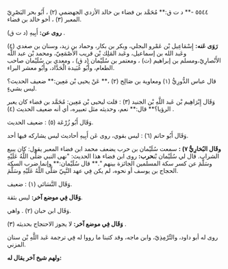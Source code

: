 ٥٥٤٤ -** د ت ق:** مُحَمَّد بن فضاء بن خالد الأزدي الجهضمي (٢) ، أَبُو بحر البَصْرِيّ المعبر (٣) ، أخو خالد بن فضاء.

**روى عن:** أَبِيهِ (د ت ق) .

**رَوَى عَنه:** إِسْمَاعِيل بْن عَمْرو البجلي، وبكر بن بكار، وحماد بن زيد، وسنان بن صغدي (٤) وعَبد الله بن إسماعيل، وعَبد المَلِك بْن قريب الأَصْمَعِيّ، ومحمد بْن عبد اللَّه الأَنْصارِيّ،ومسلم بن إبراهيم (ت) ، ومعتمر بن سُلَيْمان (د ق) ، ومعدي بن سُلَيْمان صاحب الطعام، وأَبُو عُبَيدة الْحَدَّاد، وأَبُو معشر البراء.

قال عباس الدُّورِيُّ (١) ومعاوية بن صَالِح (٢) ،** عَنْ يحيى بْن مَعِين:** ضعيف الحديث؟ ليس بشيءٍ.

وَقَال إِبْرَاهِيم بْن عَبد اللَّهِ بْن الجنيد (٣) : قلت ليحيى بْن مَعِين: مُحَمَّد بن فضاء كان يعبر الرؤيا؟** قال:** نعم، وحديثه مثل تعبيره، أي أنه ضعيف الحديث (٤) .

وَقَال أَبُو زُرْعَة (٥) : ضعيف الحديث.

وَقَال أَبُو حاتم (٦) : ليس بقوي، روى عَن أَبِيهِ أحاديث ليس يشاركه فيها أحد.

**وقَال البُخارِيُّ ٧) :** سمعت سُلَيْمان بن حرب يضعف محمد ابن فضاء المعبر يقول: كان يبيع الشراب. قال لي سُلَيْمان بْن**حرب:** روى ابن فضاء هذا الحديث: "نهى النبي صَلَّى اللَّهُ عَلَيْهِ وسَلَّمَ عن كسر سكة المسلمين الجائزة بينهم ".** قال سُلَيْمان:** وإنما ضرب السكة الحجاج بن يوسف أو نحوه، لم يكن فِي عهد النَّبِيّ صَلَّى اللَّهُ عَلَيْهِ وسَلَّمَ.

وَقَال النَّسَائي (١) : ضعيف.

**وَقَال فِي موضع آخر:** ليس بثقة.

وَقَال ابن حبان (٢) . واهي.

**وَقَال فِي موضع آخر:** لا يجوز الاحتجاج بحديثه (٣) .

روى له أبو داود، والتِّرْمِذِيّ، وابن ماجه، وقد كتبنا ما رووا له فِي ترجمة عَبد اللَّهِ بْن سنان المزني.

**ولهم شيخ آخر يقال له:**